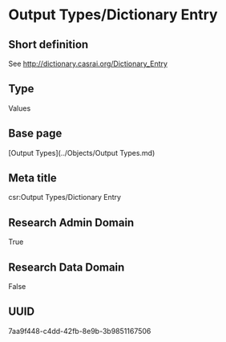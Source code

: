 # Output Types/Dictionary Entry
## Short definition
See http://dictionary.casrai.org/Dictionary_Entry
## Type
Values
## Base page
[Output Types](../Objects/Output Types.md)
## Meta title
csr:Output Types/Dictionary Entry
## Research Admin Domain
True
## Research Data Domain
False
## UUID
7aa9f448-c4dd-42fb-8e9b-3b9851167506
